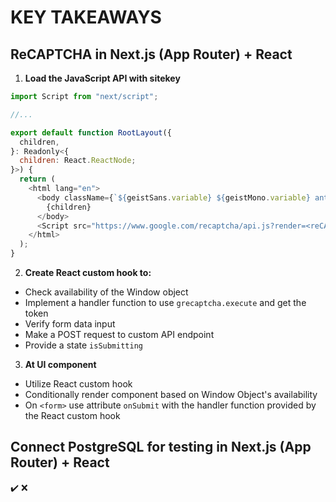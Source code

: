 # KEY TAKEAWAYS

## **ReCAPTCHA in Next.js (App Router) + React**

1. **Load the JavaScript API with sitekey**
```javascript
import Script from "next/script";

//...

export default function RootLayout({
  children,
}: Readonly<{
  children: React.ReactNode;
}>) {
  return (
    <html lang="en">
      <body className={`${geistSans.variable} ${geistMono.variable} antialiased`}>
        {children}
      </body>
      <Script src="https://www.google.com/recaptcha/api.js?render=<reCAPTCHA_site_key>" />
    </html>
  );
}
```

2. **Create React custom hook to:**
  - Check availability of the Window object
  - Implement a handler function to use `grecaptcha.execute` and get the token
  - Verify form data input
  - Make a POST request to custom API endpoint
  - Provide a state `isSubmitting`

3. **At UI component**
  - Utilize React custom hook
  - Conditionally render component based on Window Object's availability
  - On `<form>` use attribute `onSubmit` with the handler function provided by the React custom hook

## **Connect PostgreSQL for testing in Next.js (App Router) + React**
✔️
❌